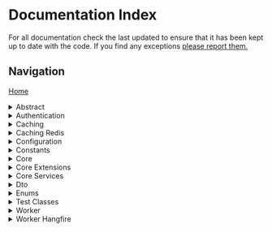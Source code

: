 # Documentation Index

For all documentation check the last updated to ensure that it has been kept up to date with the code. If you find any exceptions [please report them.](https://github.com/mrlunchbox777/StandardDot/issues/new)

## Navigation

[Home](/README.md)

<details><summary>Abstract</summary>
<p>

* [Abstract](/src/Abstract/README.md) - [Package](https://www.nuget.org/packages/StandardDot.Abstract/)
  * [Caching](/src/Abstract/Caching/README.md)
  * [Configuration](/src/Abstract/Configuration/README.md)
  * [Core Services](/src/Abstract/CoreServices/README.md)
  * [Data Structures](/src/Abstract/DataStructures/README.md)
  * <details>
    <summary>Testing</summary>
    <p>

    * [Integration Tests](/src/AbstractIntegrationTests/README.md)
      * [Caching](/src/AbstractIntegrationTests/Caching/README.md)
      * [Configuration](/src/AbstractIntegrationTests/Configuration/README.md)
      * [Core Services](/src/AbstractIntegrationTests/CoreServices/README.md)
    * [Unit Tests](/src/AbstractUnitTests/README.md)
      * [Abstract Implementations](/src/AbstractUnitTests/AbstractImplementations/README.md)
      * [Abstract Objects](/src/AbstractUnitTests/AbstractObjects/README.md)
      * [Caching](/src/AbstractUnitTests/Caching/README.md)
      * [Configuration](/src/AbstractUnitTests/Configuration/README.md)
      * [Core Services](/src/AbstractUnitTests/CoreServices/README.md)
      * [Test Configuration Metadatas](/src/AbstractUnitTests/TestConfigurationMetadatas/README.md)
      * [Test Configurations](/src/AbstractUnitTests/TestConfigurations/README.md)

    </p>
    </details>

</p>
</details>

<details><summary>Authentication</summary>
<p>

* [Authentication](/src/Authentication/README.md) - [Package](https://www.nuget.org/packages/StandardDot.Authentication/)
  * [Hmac](/src/Authentication/Hmac/README.md)
  * [Jwt](/src/Authentication/Jwt/README.md)
  * <details>
    <summary>Testing</summary>
    <p>

    * [Integration Tests](/src/AuthenticationIntegrationsTests/README.md)
      * [Hmac](/src/AuthenticationIntegrationsTests/Hmac/README.md)
    * [Unit Tests](/src/AuthenticationUnitTests/README.md)
      * [Hmac](/src/AuthenticationUnitTests/Hmac/README.md)
      * [Jwt](/src/AuthenticationUnitTests/Jwt/README.md)

    </p>
    </details>

</p>
</details>

<details><summary>Caching</summary>
<p>

* [Caching](/src/Caching/README.md) - [Package](https://www.nuget.org/packages/StandardDot.Caching/)
  * <details>
    <summary>Testing</summary>
    <p>

    * [Unit Tests](/src/CachingUnitTests/README.md)

    </p>
    </details>

</p>
</details>

<details><summary>Caching Redis</summary>
<p>

* [Caching Redis](/src/CachingRedis/README.md) - [Package](https://www.nuget.org/packages/StandardDot.Caching.Redis/)
  * [Abstract](/src/CachingRedis/Abstract/README.md)
  * [DataStructures](/src/CachingRedis/DataStructures/README.md)
  * [Dto](/src/CachingRedis/Dto/README.md)
  * [Enums](/src/CachingRedis/Enums/README.md)
  * [Providers](/src/CachingRedis/Providers/README.md)
  * [Service](/src/CachingRedis/Service/README.md)
  * <details>
    <summary>Testing</summary>
    <p>

    * [Unit Tests](/src/CachingRedisUnitTests/README.md)
      * [Configuration](/src/CachingRedisUnitTests/Configuration/README.md)
      * [Dto](/src/CachingRedisUnitTests/Dto/README.md)

    </p>
    </details>

</p>
</details>

<details><summary>Configuration</summary>
<p>

* [Configuration](/src/Configuration/README.md) - [Package](https://www.nuget.org/packages/StandardDot.Configuration/)
  * <details>
    <summary>Testing</summary>
    <p>

    * [Integration Tests](/src/ConfigurationIntegrationTests/README.md)
    * [Unit Tests](/src/ConfigurationUnitTests/README.md)

    </p>
    </details>

</p>
</details>

<details><summary>Constants</summary>
<p>

* [Constants](/src/Constants/README.md) - [Package](https://www.nuget.org/packages/StandardDot.Constants/)
  * <details>
    <summary>Testing</summary>
    <p>

    * [Unit Tests](/src/ConstantsUnitTests/README.md)

    </p>
    </details>

</p>
</details>

<details><summary>Core</summary>
<p>

* [Core](/src/Core/README.md) - [Package](https://www.nuget.org/packages/StandardDot.Core/)
  * [Event](/src/Core/Event/README.md)
  * <details>
    <summary>Testing</summary>
    <p>

    * [Unit Tests](/src/CoreUnitTests/README.md)
      * [Event](/src/CoreUnitTests/Event/README.md)

    </p>
    </details>

</p>
</details>

<details><summary>Core Extensions</summary>
<p>

* [Core Extensions](/src/CoreExtensions/README.md) - [Package](https://www.nuget.org/packages/StandardDot.CoreExtensions/)
  * [DataContract](/src/CoreExtensions/DataContract/README.md)
  * [Object](/src/CoreExtensions/Object/README.md)
    * [Deep Clone](/src/CoreExtensions/Object/DeepClone/README.md)
  * <details>
    <summary>Testing</summary>
    <p>

    * [Unit Tests](/src/CoreExtensionsUnitTests/README.md)
      * [Object](/src/CoreExtensionsUnitTests/Object/README.md)
        * [Deep Clone](/src/CoreExtensionsUnitTests/Object/DeepClone/README.md)

    </p>
    </details>

</p>
</details>

<details><summary>Core Services</summary>
<p>

* [Core Services](/src/CoreServices/README.md) - [Package](https://www.nuget.org/packages/StandardDot.CoreServices/)
  * [Extensions](/src/CoreServices/Extensions/README.md)
  * [Logging](/src/CoreServices/Logging/README.md)
  * [Manager](/src/CoreServices/Manager/README.md)
  * [Pagination](/src/CoreServices/Pagination/README.md)
  * [Serialization](/src/CoreServices/Serialization/README.md)
  * <details>
    <summary>Testing</summary>
    <p>

    * [Integration Tests](/src/CoreServicesIntegrationTests/README.md)
      * [Logging](/src/CoreServicesIntegrationTests/Logging/README.md)
      * [Serialization](/src/CoreServicesIntegrationTests/Serialization/README.md)
    * [Unit Tests](/src/CoreServicesUnitTests/README.md)
      * [Extensions](/src/CoreServicesUnitTests/Extensions/README.md)
      * [Logging](/src/CoreServicesUnitTests/Logging/README.md)
      * [Pagination](/src/CoreServicesUnitTests/Pagination/README.md)
      * [Serialization](/src/CoreServicesUnitTests/Serialization/README.md)
    </p>
    </details>

</p>
</details>

<details><summary>Dto</summary>
<p>

* [Dto](/src/Dto/README.md) - [Package](https://www.nuget.org/packages/StandardDot.Dto/)
  * [Core Services](/src/Dto/CoreServices/README.md)
  * [Exception](/src/Dto/Exception/README.md)
  * <details>
    <summary>Testing</summary>
    <p>

    * [Integration Tests](/src/DtoIntegrationTests/README.md)
      * [Core Services](/src/DtoIntegrationTests/CoreServices/README.md)
      * [Exception](/src/DtoIntegrationTests/Exception/README.md)
    * [Unit Tests](/src/DtoUnitTests/README.md)
      * [Core Services](/src/DtoUnitTests/CoreServices/README.md)
      * [Exception](/src/DtoUnitTests/Exception/README.md)

    </p>
    </details>

</p>
</details>

<details><summary>Enums</summary>
<p>

* [Enums](/src/Enums/README.md) - [Package](https://www.nuget.org/packages/StandardDot.Enums/)
  * <details>
    <summary>Testing</summary>
    <p>

    * [Unit Tests](/src/EnumsUnitTests/README.md)

    </p>
    </details>

</p>
</details>

<details><summary>Test Classes</summary>
<p>

* [Test Classes](/src/TestClasses/README.md) - No Package (Used for testing)
  * [Abstract Implementations](/src/TestClasses/AbstractImplementations/README.md)
  * [Test Configuration Metadatas](/src/TestClasses/TestConfigurationMetadatas/README.md)
  * [Test Configurations](/src/TestClasses/TestConfigurations/README.md)

</p>
</details>

<details><summary>Worker</summary>
<p>

* [Worker](/src/Worker/README.md) - No Package, in development

</p>
</details>

<details><summary>Worker Hangfire</summary>
<p>

* [Worker Hangfire](/src/WorkerHangfire/README.md) - No Package, in development

</p>
</details>
